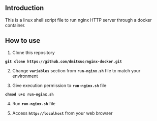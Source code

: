 ## Introduction
This is a linux shell script file to run nginx HTTP server through a docker container.

## How to use
1. Clone this repository

**`git clone https://github.com/dmitsuo/nginx-docker.git`**

2. Change **`variables`** section from **`run-nginx.sh`** file to match your environment

3. Give execution permission to **`run-nginx.sh`** file

**`chmod u+x run-nginx.sh`**

4. Run **`run-nginx.sh`** file

5. Access **`http://localhost`** from your web browser
